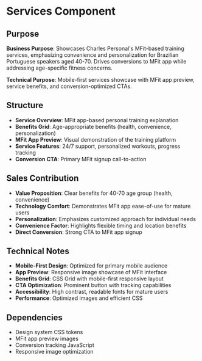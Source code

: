 # Services Component

## Purpose
**Business Purpose**: Showcases Charles Personal's MFit-based training services, emphasizing convenience and personalization for Brazilian Portuguese speakers aged 40-70. Drives conversions to MFit app while addressing age-specific fitness concerns.

**Technical Purpose**: Mobile-first services showcase with MFit app preview, service benefits, and conversion-optimized CTAs.

## Structure
- **Service Overview**: MFit app-based personal training explanation
- **Benefits Grid**: Age-appropriate benefits (health, convenience, personalization)
- **MFit App Preview**: Visual demonstration of the training platform
- **Service Features**: 24/7 support, personalized workouts, progress tracking
- **Conversion CTA**: Primary MFit signup call-to-action

## Sales Contribution
- **Value Proposition**: Clear benefits for 40-70 age group (health, convenience)
- **Technology Comfort**: Demonstrates MFit app ease-of-use for mature users
- **Personalization**: Emphasizes customized approach for individual needs
- **Convenience Factor**: Highlights flexible timing and location benefits
- **Direct Conversion**: Strong CTA to MFit app signup

## Technical Notes
- **Mobile-First Design**: Optimized for primary mobile audience
- **App Preview**: Responsive image showcase of MFit interface
- **Benefits Grid**: CSS Grid with mobile-first responsive layout
- **CTA Optimization**: Prominent button with tracking capabilities
- **Accessibility**: High contrast, readable fonts for mature users
- **Performance**: Optimized images and efficient CSS

## Dependencies
- Design system CSS tokens
- MFit app preview images
- Conversion tracking JavaScript
- Responsive image optimization
